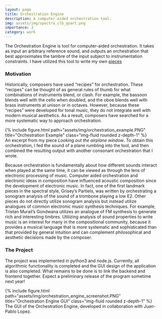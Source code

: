 ```yaml
---
layout: page
title: Orchestration Engine
description: A computer-aided orchestration tool.
img: assets/img/spectra_clb_quart.png
importance: 3
category: work
---
```


The Orchestration Engine is tool for computer-aided orchestration. It takes as input an arbitrary reference sound, and outputs an orchestration that best approximates the tambre of the input subject to instrumentation constraints. I have utilized this tool to write my own [pieces](/music/)
### Motivation
Historically, composers have used “recipes” for orchestration. These “recipes” can be thought of as general rules of thumb for what combinations of instruments blend, or clash. For example, the bassoon blends well with the cello when doubled, and the oboe blends well with brass instruments at unison or in octaves. However, because these “recipes” were developed for tonal music, they do not integrate well with modern musical aesthetics. As a result, composers have searched for a more systematic way to approach orchestration. 

<div class="row">
    <div class="col-sm mt-3 mt-md-0">
        {% include figure.html path="assets/img/orchestration_example.PNG" title="Orchestration Example" class="img-fluid rounded z-depth-1" %}
    </div>
</div>
<div class="caption">
    An excerpt from my piece <i> Looking out the airplane window</i>. To obtain this orchestration, I fed the sound of a plane rumbling into the tool, and then combined the resulting output with another consonant orchestration that I wrote. 
</div>

Because orchestration is fundamentally about how different sounds interact when played at the same time, it can be viewed as through the lens of electronic processing of music. Computer aided orchestration and electronic ideas in composition have influenced acoustic composition since the development of electronic music. In fact, one of the first landmark pieces in the spectral style, Grisey’s Partiels, was written by orchestrating a sonogram analysis of the sound of a trombone playing a low E2. Other pieces do not directly utilize sonogram analysis but instead utilize analogues of common electronic music synthesis techniques. For example, Tristan Murail’s Gondwana utilizes an analogue of FM synthesis to generate rich and interesting timbres. Utilizing analysis of sound properties to write music is an interest for many in the compositional community, because it provides a musical language that is more systematic and sophisticated than that provided by general intuition and can complement philosophical and aesthetic decisions made by the composer.

### The Project
The project was implemented in python3 and node.js. Currently, all algorithmic functionality is completed and the GUI design of the application is also completed. What remains to be done is to link the backend and frontend together. Expect a preliminary release of the program sometime next year!


<div class="row">
    <div class="col-sm mt-3 mt-md-0">
        {% include figure.html path="assets/img/orchestration_engine_screenshot.PNG" title="Orchestration Engine GUI" class="img-fluid rounded z-depth-1" %}
    </div>
</div>
<div class="caption">
    The GUI of the Orchestration Engine, developed in collaboration with Juan-Pablo Lopez.
</div>

